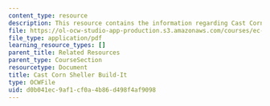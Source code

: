 ```yaml
---
content_type: resource
description: This resource contains the information regarding Cast Corn Sheller Build-It.
file: https://ol-ocw-studio-app-production.s3.amazonaws.com/courses/ec-701j-d-lab-i-development-fall-2009/d0b041ec9af1cf0a4b86d498f4af9098_MITEC_701JF09_corncst_build.pdf
file_type: application/pdf
learning_resource_types: []
parent_title: Related Resources
parent_type: CourseSection
resourcetype: Document
title: Cast Corn Sheller Build-It
type: OCWFile
uid: d0b041ec-9af1-cf0a-4b86-d498f4af9098
---
```

